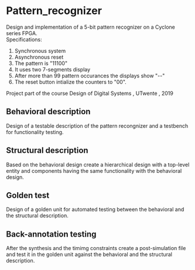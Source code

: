 # Pattern_recognizer
Design and implementation of a 5-bit pattern recognizer on a Cyclone series FPGA. <br>
Specifications: <br>
1. Synchronous system <br>
2. Asynchronous reset <br>
3. The pattern is "11100" <br>
4. It uses two 7-segments display <br>
5. After more than 99 pattern occurances the displays show "--" <br>
6. The reset button intialize the counters to "00". <br>

Project part of the course Design of Digital Systems , UTwente , 2019 <br>
## Behavioral description
Design of a testable description of the pattern recongnizer and a testbench for functionality testing.
## Structural description
Based on the behavioral design create a hierarchical design with a top-level entity and components having the same functionality with the behavioral design.
## Golden test
Design of a golden unit for automated testing between the behavioral and the structural description.
## Back-annotation testing
After the synthesis and the timimg constraints create a post-simulation file and test it in the golden unit against the behavioral and the structural description.
